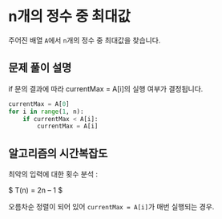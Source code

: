 # n개의 정수 중 최대값
주어진 배열 `A`에서 `n`개의 정수 중 최대값을 찾습니다.

## 문제 풀이 설명
if 문의 결과에 따라 currentMax = A[i]의 실행 여부가 결정됩니다.  

```python
currentMax = A[0]
for i in range(1, n):
    if currentMax < A[i]:
        currentMax = A[i]
```

## 알고리즘의 시간복잡도

최악의 입력에 대한 횟수 분석 :

$
T(n) = 2n – 1
$

오름차순 정렬이 되어 있어 `currentMax = A[i]`가 매번 실행되는 경우.